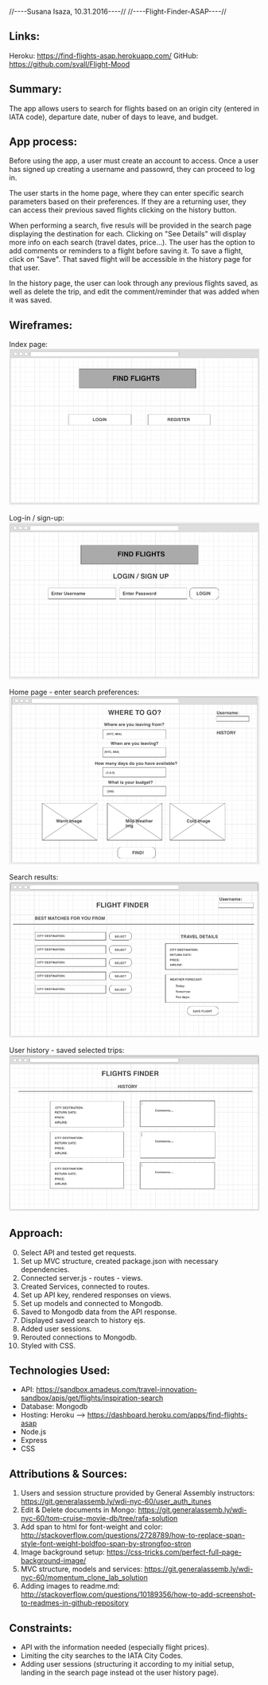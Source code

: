 //----Susana Isaza, 10.31.2016----//
//----Flight-Finder-ASAP----//

## Links:

Heroku: https://find-flights-asap.herokuapp.com/
GitHub: https://github.com/svall/Flight-Mood


## Summary:

The app allows users to search for flights based on an origin city (entered in IATA code), departure date, nuber of days to leave, and budget. 


## App process:

Before using the app, a user must create an account to access.
Once a user has signed up creating a username and passowrd, they can proceed to log in.

The user starts in the home page, where they can enter specific search parameters based on their preferences. If they are a returning user, they can access their previous saved flights clicking on the history button.

When performing a search, five resuls will be provided in the search page displaying the destination for each. Clicking on "See Details" will display more info on each search (travel dates, price...). The user has the option to add comments or reminders to a flight before saving it. To save a flight, click on "Save". That saved flight will be accessible in the history page for that user.

In the history page, the user can look through any previous flights saved, as well as delete the trip, and edit the comment/reminder that was added when it was saved.


## Wireframes:

Index page:
![alt tag](./images/index.png)

Log-in / sign-up:
![alt tag](./images/loginsignup.png)

Home page - enter search preferences:
![alt tag](./images/homepage.png)

Search results:
![alt tag](./images/searchresults.png)

User history - saved selected trips:
![alt tag](./images/history.png)


## Approach:

0. Select API and tested get requests.
1. Set up MVC structure, created package.json with necessary dependencies.
2. Connected server.js - routes - views.
3. Created Services, connected to routes.
4. Set up API key, rendered responses on views.
5. Set up models and connected to Mongodb.
6. Saved to Mongodb data from the API response.
7. Displayed saved search to history ejs.
8. Added user sessions.
9. Rerouted connections to Mongodb.
10. Styled with CSS.


## Technologies Used:

- API: https://sandbox.amadeus.com/travel-innovation-sandbox/apis/get/flights/inspiration-search
- Database: Mongodb
- Hosting: Heroku --> https://dashboard.heroku.com/apps/find-flights-asap
- Node.js
- Express
- CSS


## Attributions & Sources:

1. Users and session structure provided by General Assembly instructors: https://git.generalassemb.ly/wdi-nyc-60/user_auth_itunes
2. Edit & Delete documents in Mongo: https://git.generalassemb.ly/wdi-nyc-60/tom-cruise-movie-db/tree/rafa-solution
3. Add span to html for font-weight and color: http://stackoverflow.com/questions/2728789/how-to-replace-span-style-font-weight-boldfoo-span-by-strongfoo-stron
4. Image background setup: https://css-tricks.com/perfect-full-page-background-image/
5. MVC structure, models and services: https://git.generalassemb.ly/wdi-nyc-60/momentum_clone_lab_solution
6. Adding images to readme.md: http://stackoverflow.com/questions/10189356/how-to-add-screenshot-to-readmes-in-github-repository


## Constraints:
- API with the information needed (especially flight prices).
- Limiting the city searches to the IATA City Codes.
- Adding user sessions (structuring it according to my initial setup, landing in the search page instead ot the user history page).

